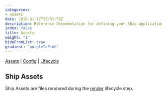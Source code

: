 ```yaml
---
categories:
- assets
date: 2018-01-17T23:51:55Z
description: Reference Documentation for defining your Ship application assets
index: false
title: Assets
weight: "1"
hideFromList: true
gradient: "purpleToPink"
---
```


[Assets](/reference/assets/overview) | [Config](/reference/config/overview) | [Lifecycle](/referenc/lifecycle/overview)

## Ship Assets

Ship Assets are files rendered during the [render](/api/ship-lifecycle/render) lifecycle step.
